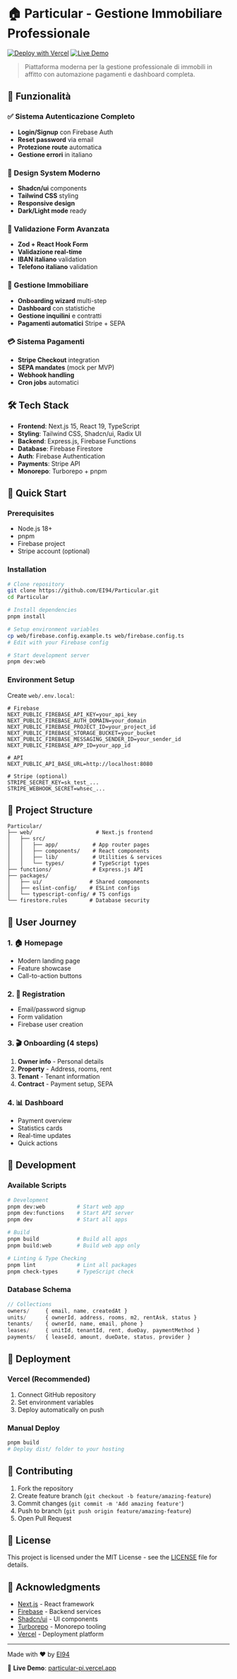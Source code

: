 # 🏠 Particular - Gestione Immobiliare Professionale

[![Deploy with Vercel](https://vercel.com/button)](https://vercel.com/new/clone?repository-url=https://github.com/EI94/Particular)
[![Live Demo](https://img.shields.io/badge/demo-particular--pi.vercel.app-blue)](https://particular-pi.vercel.app)

> Piattaforma moderna per la gestione professionale di immobili in affitto con automazione pagamenti e dashboard completa.

## 🚀 Funzionalità

### ✅ Sistema Autenticazione Completo
- **Login/Signup** con Firebase Auth
- **Reset password** via email
- **Protezione route** automatica
- **Gestione errori** in italiano

### 🎨 Design System Moderno
- **Shadcn/ui** components
- **Tailwind CSS** styling
- **Responsive design**
- **Dark/Light mode** ready

### 📝 Validazione Form Avanzata
- **Zod + React Hook Form**
- **Validazione real-time**
- **IBAN italiano** validation
- **Telefono italiano** validation

### 🏢 Gestione Immobiliare
- **Onboarding wizard** multi-step
- **Dashboard** con statistiche
- **Gestione inquilini** e contratti
- **Pagamenti automatici** Stripe + SEPA

### 💳 Sistema Pagamenti
- **Stripe Checkout** integration
- **SEPA mandates** (mock per MVP)
- **Webhook handling**
- **Cron jobs** automatici

## 🛠️ Tech Stack

- **Frontend**: Next.js 15, React 19, TypeScript
- **Styling**: Tailwind CSS, Shadcn/ui, Radix UI
- **Backend**: Express.js, Firebase Functions
- **Database**: Firebase Firestore
- **Auth**: Firebase Authentication
- **Payments**: Stripe API
- **Monorepo**: Turborepo + pnpm

## 🚀 Quick Start

### Prerequisites
- Node.js 18+
- pnpm
- Firebase project
- Stripe account (optional)

### Installation

```bash
# Clone repository
git clone https://github.com/EI94/Particular.git
cd Particular

# Install dependencies
pnpm install

# Setup environment variables
cp web/firebase.config.example.ts web/firebase.config.ts
# Edit with your Firebase config

# Start development server
pnpm dev:web
```

### Environment Setup

Create `web/.env.local`:

```env
# Firebase
NEXT_PUBLIC_FIREBASE_API_KEY=your_api_key
NEXT_PUBLIC_FIREBASE_AUTH_DOMAIN=your_domain
NEXT_PUBLIC_FIREBASE_PROJECT_ID=your_project_id
NEXT_PUBLIC_FIREBASE_STORAGE_BUCKET=your_bucket
NEXT_PUBLIC_FIREBASE_MESSAGING_SENDER_ID=your_sender_id
NEXT_PUBLIC_FIREBASE_APP_ID=your_app_id

# API
NEXT_PUBLIC_API_BASE_URL=http://localhost:8080

# Stripe (optional)
STRIPE_SECRET_KEY=sk_test_...
STRIPE_WEBHOOK_SECRET=whsec_...
```

## 📁 Project Structure

```
Particular/
├── web/                    # Next.js frontend
│   ├── src/
│   │   ├── app/           # App router pages
│   │   ├── components/    # React components
│   │   ├── lib/           # Utilities & services
│   │   └── types/         # TypeScript types
├── functions/             # Express.js API
├── packages/
│   ├── ui/               # Shared components
│   ├── eslint-config/    # ESLint configs
│   └── typescript-config/ # TS configs
└── firestore.rules       # Database security
```

## 🎯 User Journey

### 1. 🏠 Homepage
- Modern landing page
- Feature showcase
- Call-to-action buttons

### 2. 📝 Registration
- Email/password signup
- Form validation
- Firebase user creation

### 3. 🎬 Onboarding (4 steps)
1. **Owner info** - Personal details
2. **Property** - Address, rooms, rent
3. **Tenant** - Tenant information
4. **Contract** - Payment setup, SEPA

### 4. 📊 Dashboard
- Payment overview
- Statistics cards
- Real-time updates
- Quick actions

## 🔧 Development

### Available Scripts

```bash
# Development
pnpm dev:web          # Start web app
pnpm dev:functions    # Start API server
pnpm dev              # Start all apps

# Build
pnpm build            # Build all apps
pnpm build:web        # Build web app only

# Linting & Type Checking
pnpm lint             # Lint all packages
pnpm check-types      # TypeScript check
```

### Database Schema

```typescript
// Collections
owners/     { email, name, createdAt }
units/      { ownerId, address, rooms, m2, rentAsk, status }
tenants/    { ownerId, name, email, phone }
leases/     { unitId, tenantId, rent, dueDay, paymentMethod }
payments/   { leaseId, amount, dueDate, status, provider }
```

## 🚀 Deployment

### Vercel (Recommended)
1. Connect GitHub repository
2. Set environment variables
3. Deploy automatically on push

### Manual Deploy
```bash
pnpm build
# Deploy dist/ folder to your hosting
```

## 🤝 Contributing

1. Fork the repository
2. Create feature branch (`git checkout -b feature/amazing-feature`)
3. Commit changes (`git commit -m 'Add amazing feature'`)
4. Push to branch (`git push origin feature/amazing-feature`)
5. Open Pull Request

## 📄 License

This project is licensed under the MIT License - see the [LICENSE](LICENSE) file for details.

## 🙏 Acknowledgments

- [Next.js](https://nextjs.org/) - React framework
- [Firebase](https://firebase.google.com/) - Backend services
- [Shadcn/ui](https://ui.shadcn.com/) - UI components
- [Turborepo](https://turbo.build/) - Monorepo tooling
- [Vercel](https://vercel.com/) - Deployment platform

---

Made with ❤️ by [EI94](https://github.com/EI94)

🔗 **Live Demo**: [particular-pi.vercel.app](https://particular-pi.vercel.app)